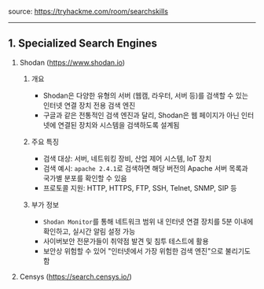 source: https://tryhackme.com/room/searchskills

---

## 1. Specialized Search Engines

1. Shodan (https://www.shodan.io)
	1. 개요
		- Shodan은 다양한 유형의 서버 (웹캠, 라우터, 서버 등)를 검색할 수 있는 인터넷 연결 장치 전용 검색 엔진
		- 구글과 같은 전통적인 검색 엔진과 달리, Shodan은 웹 페이지가 아닌 인터넷에 연결된 장치와 시스템을 검색하도록 설계됨

	2. 주요 특징
		- 검색 대상: 서버, 네트워킹 장비, 산업 제어 시스템, IoT 장치
		- 검색 예시: `apache 2.4.1`로 검색하면 해당 버전의 Apache 서버 목록과 국가별 분포를 확인할 수 있음
		- 프로토콜 지원: HTTP, HTTPS, FTP, SSH, Telnet, SNMP, SIP 등

	3. 부가 정보
		- `Shodan Monitor`를 통해 네트워크 범위 내 인터넷 연결 장치를 5분 이내에 확인하고, 실시간 알림 설정 가능
		- 사이버보안 전문가들이 취약점 발견 및 침투 테스트에 활용
		- 보안상 위험할 수 있어 "인터넷에서 가장 위험한 검색 엔진"으로 불리기도 함

2. Censys (https://search.censys.io/)































